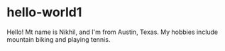 # hello-world1
Hello! Mt name is Nikhil, and I'm from Austin, Texas. My hobbies include mountain biking and playing tennis.
